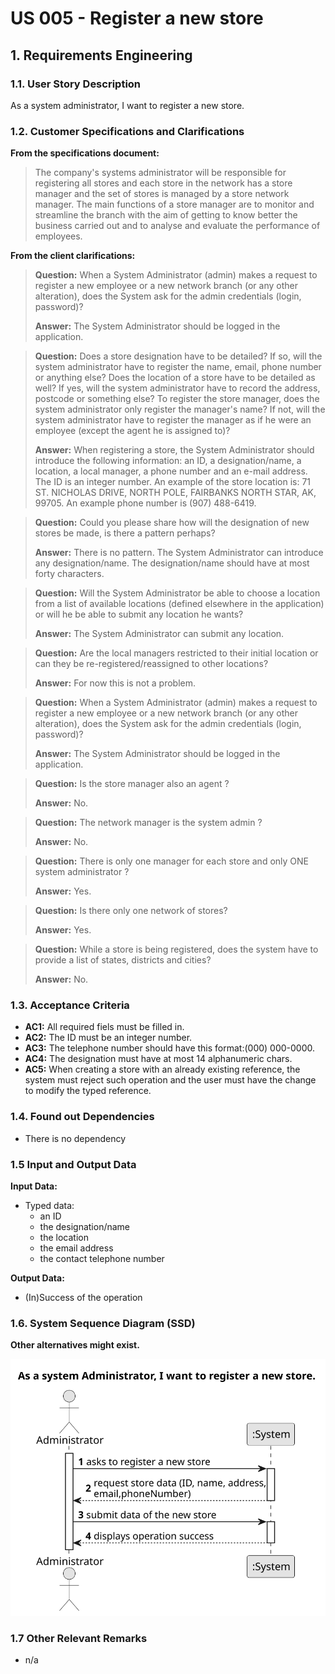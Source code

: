 # US 005 - Register a new store 

## 1. Requirements Engineering


### 1.1. User Story Description


As a system administrator, I want to register a new store.

### 1.2. Customer Specifications and Clarifications 


**From the specifications document:**

> The company's systems administrator will be responsible for registering all stores and each store in the network has a store manager and the set of stores is managed by a store network manager.  The main functions of a store manager are to monitor and streamline the branch with the aim of getting to know better the business carried out and to analyse and evaluate the performance of employees.


**From the client clarifications:**

> **Question:** When a System Administrator (admin) makes a request to register a new employee or a new network branch (or any other alteration), does the System ask for the admin credentials (login, password)?
>
> **Answer:** The System Administrator should be logged in the application.

> **Question:**  Does a store designation have to be detailed? If so, will the system administrator have to register the name, email, phone number or anything else? Does the location of a store have to be detailed as well? If yes, will the system administrator have to record the address, postcode or something else? To register the store manager, does the system administrator only register the manager's name? If not, will the system administrator have to register the manager as if he were an employee (except the agent he is assigned to)?
>
> **Answer:** When registering a store, the System Administrator should introduce the following information: an ID, a designation/name, a location, a local manager, a phone number and an e-mail address. The ID is an integer number. An example of the store location is: 71 ST. NICHOLAS DRIVE, NORTH POLE, FAIRBANKS NORTH STAR, AK, 99705. An example phone number is (907) 488-6419.

> **Question:**  Could you please share how will the designation of new stores be made, is there a pattern perhaps?
> 
> **Answer:** There is no pattern. The System Administrator can introduce any designation/name. The designation/name should have at most forty characters.

> **Question:** Will the System Administrator be able to choose a location from a list of available locations (defined elsewhere in the application) or will he be able to submit any location he wants?
>
> **Answer:** The System Administrator can submit any location.

> **Question:** Are the local managers restricted to their initial location or can they be re-registered/reassigned to other locations?
>
> **Answer:** For now this is not a problem.

> **Question:** When a System Administrator (admin) makes a request to register a new employee or a new network branch (or any other alteration), does the System ask for the admin credentials (login, password)?
>
> **Answer:** The System Administrator should be logged in the application.

> **Question:** Is the store manager also an agent ?
>
> **Answer:** No.

> **Question:** The network manager is the system admin ?
>
> **Answer:** No.

> **Question:** There is only one manager for each store and only ONE system administrator ?
>
> **Answer:** Yes.

> **Question:** Is there only one network of stores?
>
> **Answer:** Yes.

> **Question:** While a store is being registered, does the system have to provide a list of states, districts and cities?
> 
> **Answer:** No.

### 1.3. Acceptance Criteria


* **AC1:** All required fiels must be filled in.
* **AC2:** The ID must be an integer number.
* **AC3:** The telephone number should have this format:(000) 000-0000.
* **AC4:** The designation must have at most 14 alphanumeric chars.
* **AC5:** When creating a store with an already existing reference, the system must reject such operation and the user must have the change to modify the typed reference.


### 1.4. Found out Dependencies


* There is no dependency


### 1.5 Input and Output Data


**Input Data:**

* Typed data:
	* an ID
    * the designation/name
    * the location
    * the email address
    * the contact telephone number


**Output Data:**

* (In)Success of the operation

### 1.6. System Sequence Diagram (SSD)

**Other alternatives might exist.**

![System Sequence Diagram](svg/us005-system-sequence-diagram.svg)

### 1.7 Other Relevant Remarks

* n/a